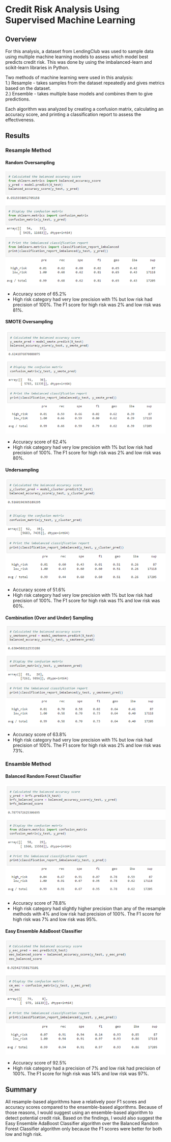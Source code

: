 # Credit Risk Analysis Using Supervised Machine Learning

## Overview
For this analysis, a dataset from LendingClub was used to sample data using multiple machine learning models to assess
which model best predicts credit risk. This was done by using the imbalanced-learn and scikit-learn libraries
in Python.</br> 

Two methods of machine learning were used in this analysis:</br>
1.) Resample - takes samples from the dataset repeatedly and gives metrics based on the dataset.</br>
2.) Ensemble - takes multiple base models and combines them to give predictions. </br>

Each algorithm was analyzed by creating a confusion matrix, calculating an accuracy score, and printing a classification report to assess the effectiveness. </br>


## Results

### Resample Method
#### Random Oversampling </br>
![RandomOverSample](https://github.com/Paul-Lecander/Credit_Risk_Analysis/blob/main/Images/Resample/RandomOverSample.png)</br>
- Accuracy score of 65.2%
- High risk category had very low precision with 1% but low risk had precision of 100%. The F1 score for high risk was 2% and low risk was 81%.


#### SMOTE Oversampling </br>
![SMOTE](https://github.com/Paul-Lecander/Credit_Risk_Analysis/blob/main/Images/Resample/SMOTE.png)</br>
- Accuracy score of 62.4%</br>
- High risk category had very low precision with 1% but low risk had precision of 100%. The F1 score for high risk was 2% and low risk was 80%.</br>

#### Undersampling </br>
![Cluster](https://github.com/Paul-Lecander/Credit_Risk_Analysis/blob/main/Images/Resample/Cluster.png)</br>
- Accuracy score of 51.6% </br>
- High risk category had very low precision with 1% but low risk had precision of 100%. The F1 score for high risk was 1% and low risk was 60%.</br>

#### Combination (Over and Under) Sampling </br>
![SMOTEENN](https://github.com/Paul-Lecander/Credit_Risk_Analysis/blob/main/Images/Resample/SMOTEENN.png)</br>
- Accuracy score of 63.8% </br>
- High risk category had very low precision with 1% but low risk had precision of 100%. The F1 score for high risk was 2% and low risk was 73%.</br>


### Ensamble Method </br>

#### Balanced Random Forest Classifier </br>
![BRFC_cm_report](https://github.com/Paul-Lecander/Credit_Risk_Analysis/blob/main/Images/Ensemble/BRFC_cm_report.png)</br>
- Accuracy score of 78.8% </br>
- High risk category had slightly higher precision than any of the resample methods with 4% and low risk had precision of 100%. 
The F1 score for high risk was 7% and low risk was 95%.</br>

#### Easy Ensemble AdaBoost Classifier </br>
![EEC](https://github.com/Paul-Lecander/Credit_Risk_Analysis/blob/main/Images/Ensemble/EEB.png)</br>
- Accuracy score of 92.5% </br>
- High risk category had a precision of 7% and low risk had precision of 100%. The F1 score for high risk was 14% and low risk was 97%.</br>

## Summary

All resample-based algorithms have a relatively poor F1 scores and accuracy scores compared to the ensemble-based algorithms. Because of those reasons, I would suggest using an
ensemble-based algorithm to detect potential credit risk. Based on the findings, I would also suggest the Easy Ensemble AdaBoost Classifier algorithm over the Balanced Random
Forest Classifier algorithm only because the F1 scores were better for both low and high risk.
